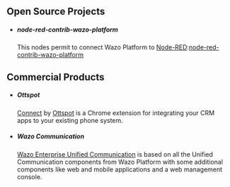 

## Open Source Projects

-   ##### node-red-contrib-wazo-platform
    This nodes permit to connect Wazo Platform to [Node-RED](https://nodered.org/):[node-red-contrib-wazo-platform](https://flows.nodered.org/node/node-red-contrib-wazo-platform)



## Commercial Products

-   ##### Ottspot
    [Connect](https://ottspott.co/connect/) by [Ottspot](https://ottspott.co/) is a Chrome extension for integrating your CRM apps to your existing phone system.


-   ##### Wazo Communication
    [Wazo Enterprise Unified Communication](https://wazo.io/) is based on all the Unified Communication components from Wazo Platform with some additional components like web and mobile applications and a web management console.

